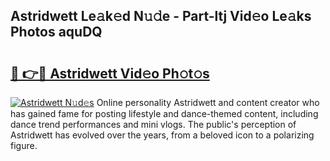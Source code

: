 ## Astridwett Le𝚊k𝚎d N𝚞𝚍e - Part-ltj Vid𝚎o Le𝚊ks Photos aquDQ

# <h2><a href="http://fbfvf1j.evod.top/?m=Astridwett">🔗 👉🔴 Astridwett Vid𝚎o Ph𝚘t𝚘s</a></h2>

[![Astridwett N𝚞d𝚎s](https://i.imgur.com/8V9OHl7.gif)](http://fbfvf1j.evod.top/?m=Astridwett)
Online personality Astridwett and content creator who has gained fame for posting lifestyle and dance-themed content, including dance trend performances and mini vlogs. The public's perception of Astridwett has evolved over the years, from a beloved icon to a polarizing figure. 
